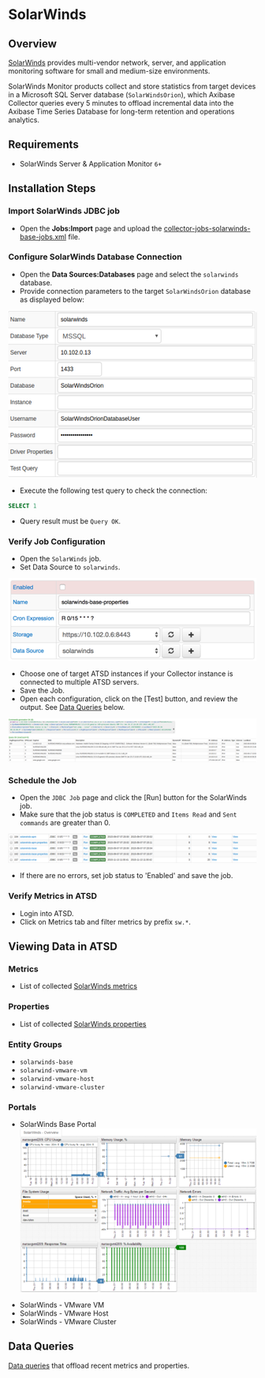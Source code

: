 # SolarWinds

## Overview

[SolarWinds](http://www.solarwinds.com/) provides multi-vendor network, server, and application monitoring software for small and medium-size environments.

SolarWinds Monitor products collect and store statistics from target devices in a Microsoft SQL Server database (`SolarWindsOrion`), which Axibase Collector queries every 5 minutes to offload incremental data into the Axibase Time Series Database for long-term retention and operations analytics.


## Requirements

- SolarWinds Server & Application Monitor `6+`

## Installation Steps

### Import SolarWinds JDBC job

* Open the **Jobs:Import** page and upload the [collector-jobs-solarwinds-base-jobs.xml](collector-jobs-solarwinds-base-jobs.xml) file.

### Configure SolarWinds Database Connection

* Open the **Data Sources:Databases** page and select the `solarwinds` database.
* Provide connection parameters to the target `SolarWindsOrion` database as displayed below:

![](images/solarwinds-datasource.png)

* Execute the following test query to check the connection:

```SQL
SELECT 1
```

* Query result must be `Query OK`.


### Verify Job Configuration

* Open the `SolarWinds` job.
* Set Data Source to `solarwinds`.

![](images/solarwinds-job.png)

* Choose one of target ATSD instances if your Collector instance is connected to multiple ATSD servers.
* Save the Job.
* Open each configuration, click on the [Test] button, and review the output. See [Data Queries](#data-queries) below.

![](images/test_result.png)

### Schedule the Job

* Open the `JDBC Job` page and click the [Run] button for the SolarWinds job.
* Make sure that the job status is `COMPLETED` and `Items Read` and `Sent commands` are greater than 0.

![](images/test_run.png)

* If there are no errors, set job status to 'Enabled' and save the job.

### Verify Metrics in ATSD

* Login into ATSD.
* Click on Metrics tab and filter metrics by prefix `sw.*`.

## Viewing Data in ATSD

### Metrics

* List of collected [SolarWinds metrics](metric-list.md)

### Properties

* List of collected [SolarWinds properties](properties-list.md)

### Entity Groups

- `solarwinds-base`
- `solarwind-vmware-vm`
- `solarwind-vmware-host`
- `solarwind-vmware-cluster`

### Portals

* SolarWinds Base Portal
![](images/solarwinds_base_portal_31.png)

- SolarWinds - VMware VM
- SolarWinds - VMware Host
- SolarWinds - VMware Cluster

## Data Queries

[Data queries](data-queries.md) that offload recent metrics and properties.
